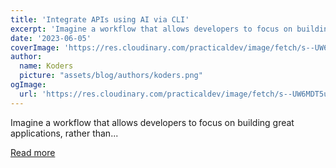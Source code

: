 ```yaml
---
title: 'Integrate APIs using AI via CLI'
excerpt: 'Imagine a workflow that allows developers to focus on building great applications, rather than...'
date: '2023-06-05'
coverImage: 'https://res.cloudinary.com/practicaldev/image/fetch/s--UW6MDT5u--/c_imagga_scale,f_auto,fl_progressive,h_420,q_auto,w_1000/https://dev-to-uploads.s3.amazonaws.com/uploads/articles/43w1e7a91xwlzk24g8e1.png'
author:
  name: Koders
  picture: "assets/blog/authors/koders.png"
ogImage:
  url: 'https://res.cloudinary.com/practicaldev/image/fetch/s--UW6MDT5u--/c_imagga_scale,f_auto,fl_progressive,h_420,q_auto,w_1000/https://dev-to-uploads.s3.amazonaws.com/uploads/articles/43w1e7a91xwlzk24g8e1.png'
---
```


Imagine a workflow that allows developers to focus on building great applications, rather than...

[Read more](https://dev.to/superface/integrate-apis-using-ai-via-cli-e66)
